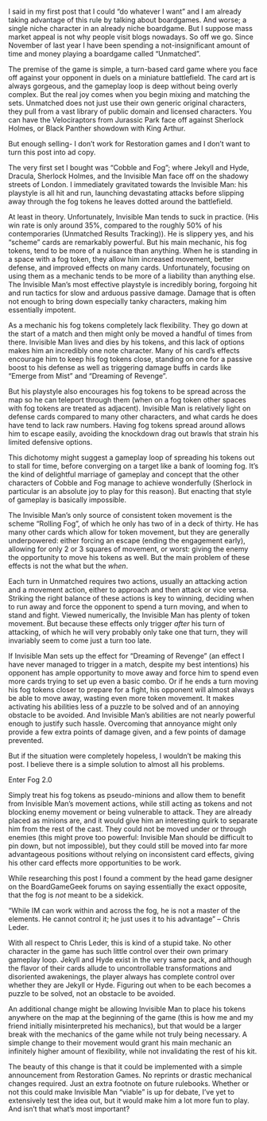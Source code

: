 I said in my first post that I could “do whatever I want” and I am already taking advantage of this rule by talking about boardgames. And worse; a single niche character in an already niche boardgame. But I suppose mass market appeal is not why people visit blogs nowadays. So off we go. Since November of last year I have been spending a not-insignificant amount of time and money playing a boardgame called “Unmatched”.

The premise of the game is simple, a turn-based card game where you face off against your opponent in duels on a miniature battlefield. The card art is always gorgeous, and the gameplay loop is deep without being overly complex. But the real joy comes when you begin mixing and matching the sets. Unmatched does not just use their own generic original characters, they pull from a vast library of public domain and licensed characters.  You can have the Velociraptors from Jurassic Park face off against Sherlock Holmes, or Black Panther showdown with King Arthur. 

But enough selling- I don’t work for Restoration games and I don’t want to turn this post into ad copy.

The very first set I bought was “Cobble and Fog”; where Jekyll and Hyde, Dracula, Sherlock Holmes, and the Invisible Man face off on the shadowy streets of London. I immediately gravitated towards the Invisible Man: his playstyle is all hit and run, launching devastating attacks before slipping away through the fog tokens he leaves dotted around the battlefield.

At least in theory. Unfortunately, Invisible Man tends to suck in practice. (His win rate is only around 35%, compared to the roughly 50% of his contemporaries (Unmatched Results Tracking)). He is slippery yes, and his “scheme” cards are remarkably powerful. But his main mechanic, his fog tokens, tend to be more of a nuisance than anything. When he is standing in a space with a fog token, they allow him increased movement, better defense, and improved effects on many cards. Unfortunately, focusing on using them as a mechanic tends to be more of a liability than anything else. The Invisible Man’s most effective playstyle is incredibly boring, forgoing hit and run tactics for slow and arduous passive damage. Damage that is often not enough to bring down especially tanky characters, making him essentially impotent. 

As a mechanic his fog tokens completely lack flexibility. They go down at the start of a match and then might only be moved a handful of times from there. Invisible Man lives and dies by his tokens, and this lack of options makes him an incredibly one note character. Many of his card’s effects encourage him to keep his fog tokens close, standing on one for a passive boost to his defense as well as triggering damage buffs in cards like “Emerge from Mist” and “Dreaming of Revenge”. 

But his playstyle also encourages his fog tokens to be spread across the map so he can teleport through them (when on a fog token other spaces with fog tokens are treated as adjacent). Invisible Man is relatively light on defense cards compared to many other characters, and what cards he does have tend to lack raw numbers. Having fog tokens spread around allows him to escape easily, avoiding the knockdown drag out brawls that strain his limited defensive options.

This dichotomy might suggest a gameplay loop of spreading his tokens out to stall for time, before converging on a target like a bank of looming fog. It’s the kind of delightful marriage of gameplay and concept that the other characters of Cobble and Fog manage to achieve wonderfully (Sherlock in particular is an absolute joy to play for this reason). But enacting that style of gameplay is basically impossible.

The Invisible Man’s only source of consistent token movement is the scheme “Rolling Fog”, of which he only has two of in a deck of thirty.  He has many other cards which allow for token movement, but they are generally underpowered: either forcing an escape (ending the engagement early), allowing for only 2 or 3 squares of movement, or worst: giving the enemy the opportunity to move his tokens as well. But the main problem of these effects is not the what but the *when*. 

Each turn in Unmatched requires two actions, usually an attacking action and a movement action, either to approach and then attack or vice versa. Striking the right balance of these actions is key to winning, deciding when to run away and force the opponent to spend a turn moving, and when to stand and fight. Viewed numerically, the Invisible Man has plenty of token movement. But because these effects only trigger *after* his turn of attacking, of which he will very probably only take one that turn, they will invariably seem to come just a turn too late.
 
If Invisible Man sets up the effect for “Dreaming of Revenge” (an effect I have never managed to trigger in a match, despite my best intentions) his opponent has ample opportunity to move away and force him to spend even more cards trying to set up even a basic combo. Or if he ends a turn moving his fog tokens closer to prepare for a fight, his opponent will almost always be able to move away, wasting even more token movement. It makes activating his abilities less of a puzzle to be solved and of an annoying obstacle to be avoided. And Invisible Man’s abilities are not nearly powerful enough to justify such hassle. Overcoming that annoyance might only provide a few extra points of damage given, and a few points of damage prevented. 

But if the situation were completely hopeless, I wouldn’t be making this post. I believe there is a simple solution to almost all his problems. 

Enter Fog 2.0

Simply treat his fog tokens as pseudo-minions and allow them to benefit from Invisible Man’s movement actions, while still acting as tokens and not blocking enemy movement or being vulnerable to attack. They are already placed as minions are, and it would give him an interesting quirk to separate him from the rest of the cast. They could not be moved under or through enemies (this might prove too powerful: Invisible Man should be difficult to pin down, but not impossible), but they could still be moved into far more advantageous positions without relying on inconsistent card effects, giving his other card effects more opportunities to be work.

While researching this post I found a comment by the head game designer on the BoardGameGeek forums on saying essentially the exact opposite, that the fog is *not* meant to be a sidekick. 

“While IM can work within and across the fog, he is not a master of the elements. He cannot control it; he just uses it to his advantage” – Chris Leder.

With all respect to Chris Leder, this is kind of a stupid take. No other character in the game has such little control over their own primary gameplay loop. Jekyll and Hyde exist in the very same pack, and although the flavor of their cards allude to uncontrollable transformations and disoriented awakenings, the player always has complete control over whether they are Jekyll or Hyde. Figuring out when to be each becomes a puzzle to be solved, not an obstacle to be avoided.

An additional change might be allowing Invisible Man to place his tokens anywhere on the map at the beginning of the game (this is how me and my friend initially misinterpreted his mechanics), but that would be a larger break with the mechanics of the game while not truly being necessary.  A simple change to their movement would grant his main mechanic an infinitely higher amount of flexibility, while not invalidating the rest of his kit.

The beauty of this change is that it could be implemented with a simple announcement from Restoration Games. No reprints or drastic mechanical changes required. Just an extra footnote on future rulebooks. Whether or not this could make Invisible Man “viable” is up for debate, I’ve yet to extensively test the idea out, but it would make him a lot more fun to play. And isn’t that what’s most important?



